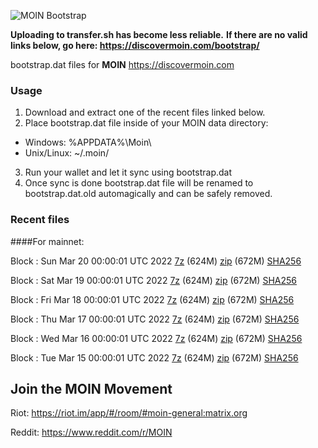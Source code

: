 ![MOIN Bootstrap](https://i.imgur.com/KjM1jMp.jpg)

**Uploading to transfer.sh has become less reliable.**
**If there are no valid links below, go here: https://discovermoin.com/bootstrap/**

bootstrap.dat files for **MOIN** https://discovermoin.com

### Usage

1. Download and extract one of the recent files linked below.
2. Place bootstrap.dat file inside of your MOIN data directory:
 - Windows: %APPDATA%\Moin\
 - Unix/Linux: ~/.moin/
3. Run your wallet and let it sync using bootstrap.dat
4. Once sync is done bootstrap.dat file will be renamed to bootstrap.dat.old automagically and can be safely removed.


### Recent files

####For mainnet:

Block : Sun Mar 20 00:00:01 UTC 2022 [7z](https://transfer.sh/7fMpNI/bootstrap.dat.20220320.7z) (624M) [zip](https://transfer.sh/jSGmTJ/bootstrap.dat.20220320.zip) (672M) [SHA256](https://transfer.sh/oL61MT/sha256.txt)

Block : Sat Mar 19 00:00:01 UTC 2022 [7z](https://transfer.sh/PeHlA3/bootstrap.dat.20220319.7z) (624M) [zip](https://transfer.sh/sxwQFc/bootstrap.dat.20220319.zip) (672M) [SHA256](https://transfer.sh/xEQNHq/sha256.txt)

Block : Fri Mar 18 00:00:01 UTC 2022 [7z](https://transfer.sh/nsmdIl/bootstrap.dat.20220318.7z) (624M) [zip](https://transfer.sh/tUcDz8/bootstrap.dat.20220318.zip) (672M) [SHA256](https://transfer.sh/M9NklN/sha256.txt)

Block : Thu Mar 17 00:00:01 UTC 2022 [7z](https://transfer.sh/jgL5Nu/bootstrap.dat.20220317.7z) (624M) [zip](https://transfer.sh/4oAgDi/bootstrap.dat.20220317.zip) (672M) [SHA256](https://transfer.sh/WoY3Pt/sha256.txt)

Block : Wed Mar 16 00:00:01 UTC 2022 [7z](https://transfer.sh/xLCvi1/bootstrap.dat.20220316.7z) (624M) [zip](https://transfer.sh/FI7nOH/bootstrap.dat.20220316.zip) (672M) [SHA256](https://transfer.sh/ltst9f/sha256.txt)

Block : Tue Mar 15 00:00:01 UTC 2022 [7z](https://transfer.sh/XaFQdp/bootstrap.dat.20220315.7z) (624M) [zip](https://transfer.sh/3hU17W/bootstrap.dat.20220315.zip) (672M) [SHA256](https://transfer.sh/hgUNiv/sha256.txt)

## Join the MOIN Movement

Riot: https://riot.im/app/#/room/#moin-general:matrix.org

Reddit: https://www.reddit.com/r/MOIN
